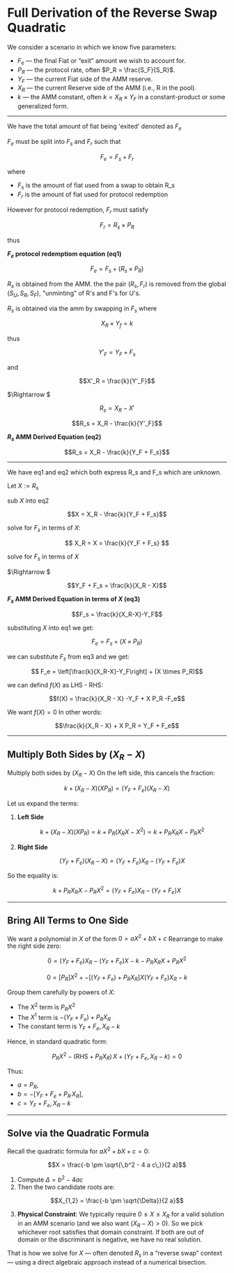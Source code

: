 # Full Derivation of the Reverse Swap Quadratic

We consider a scenario in which we know five parameters:

- $F_e$ — the final Fiat or “exit” amount we wish to account for.
- $P_R$ — the protocol rate, often $P_R = \frac{S_F}{S_R}$.
- $Y_F$ — the current Fiat side of the AMM reserve.
- $X_R$ — the current Reserve side of the AMM (i.e., R in the pool).
- $k$ — the AMM constant, often $k = X_R \times Y_F$ in a constant-product or some generalized form.

---

We have the total amount of fiat being 'exited' denoted as $F_e$ 

$F_e$ must be split into $F_s$ and $F_r$ such that

$$F_e =  F_s + F_r$$

where
- $F_s$ is the amount of fiat used from a swap to obtain R_s
- $F_r$ is the amount of fiat used for protocol redemption

However for protocol redemption, $F_r$ must satisfy 

$$ F_r = R_s \times P_R$$

thus

**$F_e$ protocol redemptiom equation (eq1)**

$$ F_e = F_s + (R_s \times P_R)$$

$R_s$ is obtained from the AMM. the the pair $(R_s,F_r)$ is removed from the global $(S_U,S_R,S_F)$, "unminting" of R's and F's for U's.

$R_s$ is obtained via the amm by swapping in $F_s$ where

$$X_R \times Y_f = k$$

thus

$$Y'_F = Y_F + F_s$$

and

$$X'_R = \frac{k}{Y'_F}$$

$\Rightarrow $

$$R_s = X_R - X'$$

$$R_s = X_R - \frac{k}{Y'_F}$$

**$R_s$ AMM Derived Equation (eq2)**

$$R_s = X_R - \frac{k}{Y_F + F_s}$$

---

We have eq1 and eq2 which both express R_s and F_s which are unknown.

Let $X := R_s$

sub $X$ into eq2

$$X = X_R - \frac{k}{Y_F + F_s}$$

solve for $F_s$ in terms of $X$:

$$ X_R = X = \frac{k}{Y_F + F_s} $$

solve for $F_s$ in terms of $X$

$\Rightarrow $

$$Y_F + F_s = \frac{k}{X_R - X}$$

**$F_s$ AMM Derived Equation in terms of $X$ (eq3)**

$$F_s = \frac{k}{X_R-X}-Y_F$$

substituting $X$ into eq1 we get:

$$ F_e = F_s + (X \times P_R)$$

we can substitute $F_s$ from eq3 and we get:

$$ F_e = \left[\frac{k}{X_R-X}-Y_F\right] + (X \times P_R)$$

we can defind $f(X)$ as LHS - RHS:

$$f(X) = \frac{k}{X_R - X} -Y_F + X P_R -F_e$$

We want $f(X) = 0$ In other words:

$$\frac{k}{X_R - X} + X P_R = Y_F + F_e$$

---

## Multiply Both Sides by $(X_R - X)$

Multiply both sides by $(X_R - X)$ On the left side, this cancels the fraction:

$$k + (X_R - X)(X P_R) = (Y_F + F_e)(X_R - X)$$

Let us expand the terms:

1. **Left Side**  

   $$k + (X_R - X)(X P_R)= k + P_R(X_R X - X^2)= k + P_R X_R X - P_R X^2$$

2. **Right Side**  

   $$(Y_F + F_e)(X_R - X)= (Y_F + F_e)X_R - (Y_F + F_e)X$$

So the equality is:

$$k + P_R X_R X - P_R X^2= (Y_F + F_e)X_R - (Y_F + F_e)X$$

---

## Bring All Terms to One Side

We want a polynomial in $X$ of the form $0 = a X^2 + b X + c$ Rearrange to make the right side zero:

$$0 = (Y_F + F_e)X_R - (Y_F + F_e)X - k - P_R X_R X + P_R X^2$$

$$0 = \left[P_R \right] X^2 + -\left[ (Y_F + F_e) + P_R X_R \right] X (Y_F + F_e)X_R - k $$

Group them carefully by powers of $X$:

- The $X^2$ term is $P_R X^2$
- The $X^1$ term is $-(Y_F + F_e) + P_R X_R$
- The constant term is $Y_F + F_e,X_R - k$

Hence, in standard quadratic form:

$$P_R X^2 - \bigl(\text{RHS} + P_R X_R\bigr)\,X + \bigl(Y_F + F_e,X_R - k\bigr) = 0$$

Thus:

- $a = P_R,$
- $b = -\bigl[Y_F + F_e + P_R\,X_R\bigr],$
- $c = Y_F + F_e,X_R - k$

---

## Solve via the Quadratic Formula

Recall the quadratic formula for $a X^2 + b X + c = 0$:

$$X = \frac{-b \pm \sqrt{\,b^2 - 4 a c\,}}{2 a}$$

1. Compute $\Delta = b^2 - 4 a c$
2. Then the two candidate roots are:

$$X_{1,2} = \frac{-b \pm \sqrt{\Delta}}{2 a}$$

3. **Physical Constraint**: We typically require $0 \le X \le X_R$ for a valid solution in an AMM scenario (and we also want $(X_R - X) > 0$). So we pick whichever root satisfies that domain constraint. If both are out of domain or the discriminant is negative, we have no real solution.

That is how we solve for $X$ — often denoted $R_s$ in a “reverse swap” context — using a direct algebraic approach instead of a numerical bisection.

